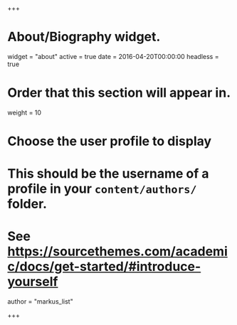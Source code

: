 +++
# About/Biography widget.
widget = "about"
active = true
date = 2016-04-20T00:00:00
headless = true

# Order that this section will appear in.
weight = 10

# Choose the user profile to display
# This should be the username of a profile in your `content/authors/` folder.
# See https://sourcethemes.com/academic/docs/get-started/#introduce-yourself
author = "markus_list"

+++

